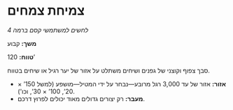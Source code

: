 # צמיחת צמחים

*לחשים למשתמשי קסם ברמה 4*

**משך:** קבוע

**טווח:** 120’

סבך צפוף וקוצני של גפנים ושיחים משתלט על אזור של יער רגיל או שיחים בטווח.

- **אזור:** אזור של עד 3,000 רגל מרובע—נבחר על ידי המטיל—מושפע (למשל 150’ × 20’, 100’ × 30’, וכו').
- **מעבר:** רק יצורים גדולים מאוד יכולים לפרוץ דרכם.